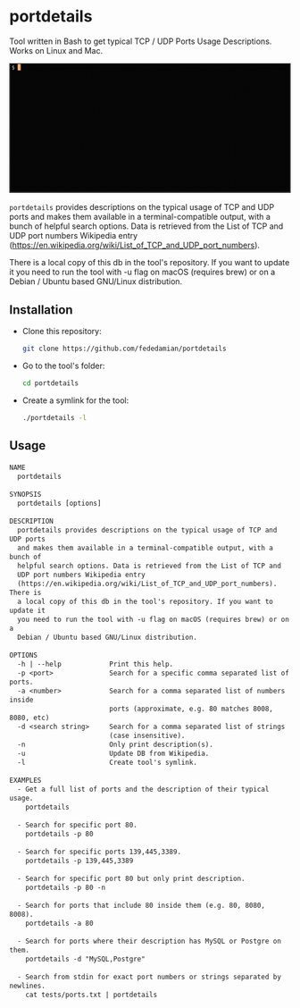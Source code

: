 # portdetails

Tool written in Bash to get typical TCP / UDP Ports Usage Descriptions. Works on Linux and Mac. 

![](resources/example.gif)

`portdetails` provides descriptions on the typical usage of TCP and UDP ports and makes them available in a terminal-compatible output, with a bunch of helpful search options. Data is retrieved from the List of TCP and UDP port numbers Wikipedia entry (https://en.wikipedia.org/wiki/List_of_TCP_and_UDP_port_numbers).

There is
a local copy of this db in the tool's repository. If you want to update it
you need to run the tool with -u flag on macOS (requires brew) or on a
Debian / Ubuntu based GNU/Linux distribution.

## Installation

- Clone this repository:

  ```bash
  git clone https://github.com/fededamian/portdetails
  ```

- Go to the tool's folder:

  ```bash
  cd portdetails
  ```

- Create a symlink for the tool:

  ```bash
  ./portdetails -l
  ```

## Usage

```
NAME
  portdetails

SYNOPSIS
  portdetails [options]

DESCRIPTION
  portdetails provides descriptions on the typical usage of TCP and UDP ports
  and makes them available in a terminal-compatible output, with a bunch of
  helpful search options. Data is retrieved from the List of TCP and
  UDP port numbers Wikipedia entry
  (https://en.wikipedia.org/wiki/List_of_TCP_and_UDP_port_numbers). There is
  a local copy of this db in the tool's repository. If you want to update it
  you need to run the tool with -u flag on macOS (requires brew) or on a
  Debian / Ubuntu based GNU/Linux distribution.

OPTIONS
  -h | --help            Print this help.
  -p <port>              Search for a specific comma separated list of ports.
  -a <number>            Search for a comma separated list of numbers inside
                         ports (approximate, e.g. 80 matches 8008, 8080, etc)
  -d <search string>     Search for a comma separated list of strings
                         (case insensitive).
  -n                     Only print description(s).
  -u                     Update DB from Wikipedia.
  -l                     Create tool's symlink.

EXAMPLES
  - Get a full list of ports and the description of their typical usage.
    portdetails

  - Search for specific port 80.
    portdetails -p 80

  - Search for specific ports 139,445,3389.
    portdetails -p 139,445,3389

  - Search for specific port 80 but only print description.
    portdetails -p 80 -n

  - Search for ports that include 80 inside them (e.g. 80, 8080, 8008).
    portdetails -a 80

  - Search for ports where their description has MySQL or Postgre on them.
    portdetails -d "MySQL,Postgre"

  - Search from stdin for exact port numbers or strings separated by newlines.
    cat tests/ports.txt | portdetails
```
